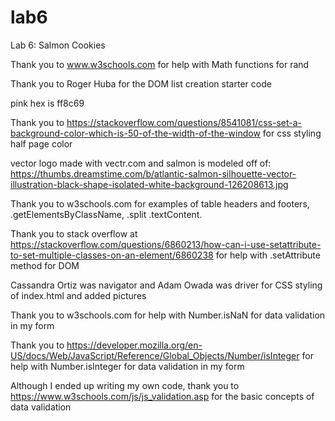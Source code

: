 # lab6
Lab 6: Salmon Cookies

Thank you to www.w3schools.com for help with Math functions for rand 

Thank you to Roger Huba for the DOM list creation starter code

pink hex is ff8c69

Thank you to https://stackoverflow.com/questions/8541081/css-set-a-background-color-which-is-50-of-the-width-of-the-window
for css styling half page color

vector logo made with vectr.com and salmon is modeled off of:
https://thumbs.dreamstime.com/b/atlantic-salmon-silhouette-vector-illustration-black-shape-isolated-white-background-126208613.jpg

Thank you to w3schools.com for examples of table headers and footers, .getElementsByClassName, .split .textContent.

Thank you to stack overflow at https://stackoverflow.com/questions/6860213/how-can-i-use-setattribute-to-set-multiple-classes-on-an-element/6860238 for help with .setAttribute method for DOM

Cassandra Ortiz was navigator and Adam Owada was driver for CSS styling of index.html and added pictures

Thank you to w3schools.com for help with Number.isNaN for data validation in my form

Thank you to https://developer.mozilla.org/en-US/docs/Web/JavaScript/Reference/Global_Objects/Number/isInteger for help with Number.isInteger for data validation in my form

Although I ended up writing my own code, thank you to https://www.w3schools.com/js/js_validation.asp for the basic concepts of data validation
